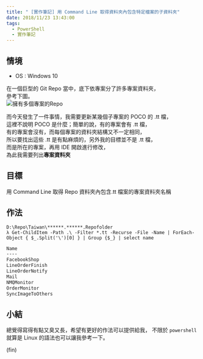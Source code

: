```yaml
---
title: " [實作筆記] 用 Command Line 取得資料夾內包含特定檔案的子資料夾"
date: 2018/11/23 13:43:00
tags:
  - PowerShell
  - 實作筆記
---
```


## 情境

- OS : Windows 10

在一個巨型的 Git Repo 當中，底下依專案分了許多專案資料夾，  
參考下圖。  
![擁有多個專案的Repo](https://i.imgur.com/IabNBFa.jpg)

而今天發生了一件事情，我需要更新某幾個子專案的 POCO 的 .tt 檔，  
這裡不說明 POCO 是什麼；簡單的說，有的專案會有 .tt 檔，  
有的專案會沒有，而每個專案的資料夾結構又不一定相同，  
所以要找出這些 .tt 是有點麻煩的，另外我的目標並不是 .tt 檔，  
而是所在的專案，再用 IDE 開啟進行修改，  
為此我需要列出**專案資料夾**

## 目標

用 Command Line 取得 Repo 資料夾內包含.tt 檔案的專案資料夾名稱

## 作法

```shell
D:\Repo\Taiwan\******.******.Repofolder
λ Get-ChildItem -Path .\ -Filter *.tt -Recurse -File -Name | ForEach-Object { $_.Split('\')[0] } | Group {$_} | select name
```

```sh
Name
----
FacebookShop
LineOrderFinish
LineOrderNotify
Mail
NMQMonitor
OrderMonitor
SyncImageToOthers
```

## 小結

總覺得寫得有點又臭又長，希望有更好的作法可以提供給我，
不限於 `powershell` 就算是 Linux 的語法也可以讓我參考一下。

(fin)
